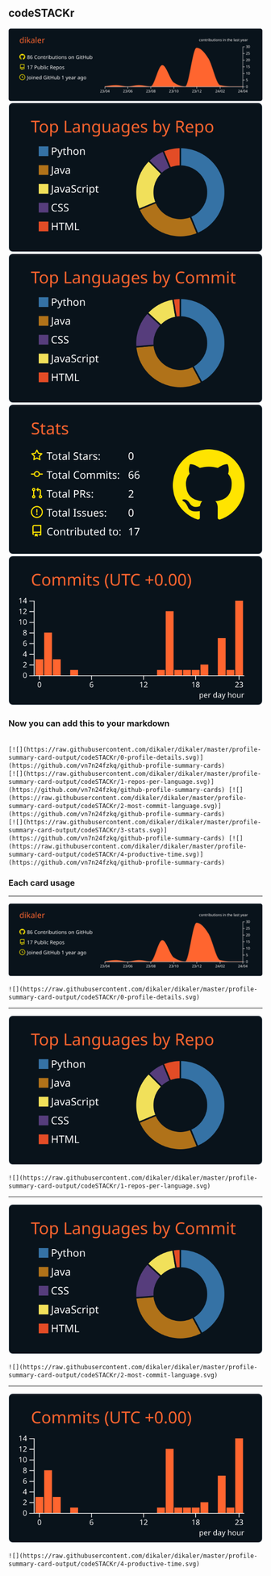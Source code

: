 ## codeSTACKr

[![](./0-profile-details.svg)](https://github.com/vn7n24fzkq/github-profile-summary-cards)
[![](./1-repos-per-language.svg)](https://github.com/vn7n24fzkq/github-profile-summary-cards) [![](./2-most-commit-language.svg)](https://github.com/vn7n24fzkq/github-profile-summary-cards)
[![](./3-stats.svg)](https://github.com/vn7n24fzkq/github-profile-summary-cards) [![](./4-productive-time.svg)](https://github.com/vn7n24fzkq/github-profile-summary-cards)
### Now you can add this to your markdown
```

[![](https://raw.githubusercontent.com/dikaler/dikaler/master/profile-summary-card-output/codeSTACKr/0-profile-details.svg)](https://github.com/vn7n24fzkq/github-profile-summary-cards)
[![](https://raw.githubusercontent.com/dikaler/dikaler/master/profile-summary-card-output/codeSTACKr/1-repos-per-language.svg)](https://github.com/vn7n24fzkq/github-profile-summary-cards) [![](https://raw.githubusercontent.com/dikaler/dikaler/master/profile-summary-card-output/codeSTACKr/2-most-commit-language.svg)](https://github.com/vn7n24fzkq/github-profile-summary-cards)
[![](https://raw.githubusercontent.com/dikaler/dikaler/master/profile-summary-card-output/codeSTACKr/3-stats.svg)](https://github.com/vn7n24fzkq/github-profile-summary-cards) [![](https://raw.githubusercontent.com/dikaler/dikaler/master/profile-summary-card-output/codeSTACKr/4-productive-time.svg)](https://github.com/vn7n24fzkq/github-profile-summary-cards)

```

### Each card usage
---

![](./0-profile-details.svg)

```
![](https://raw.githubusercontent.com/dikaler/dikaler/master/profile-summary-card-output/codeSTACKr/0-profile-details.svg)
```

    

---

![](./1-repos-per-language.svg)

```
![](https://raw.githubusercontent.com/dikaler/dikaler/master/profile-summary-card-output/codeSTACKr/1-repos-per-language.svg)
```

    

---

![](./2-most-commit-language.svg)

```
![](https://raw.githubusercontent.com/dikaler/dikaler/master/profile-summary-card-output/codeSTACKr/2-most-commit-language.svg)
```

    

---

![](./4-productive-time.svg)

```
![](https://raw.githubusercontent.com/dikaler/dikaler/master/profile-summary-card-output/codeSTACKr/4-productive-time.svg)
```

    
